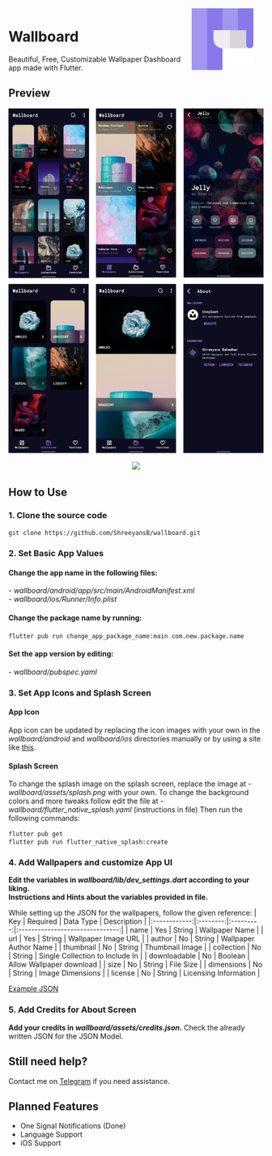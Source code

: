 <img src="https://github.com/ShreeyansB/wallboard/raw/master/assets/splash.png" width="122" align="right" hspace="20" />

Wallboard
======
Beautiful, Free, Customizable Wallpaper Dashboard app made with Flutter.

## Preview

<p align="center">
  <img src="previews.png" />
</p>
<p align="center">
  <img src="preview.gif" />
</p>

## How to Use
### 1. Clone the source code
```terminal
git clone https://github.com/ShreeyansB/wallboard.git
```
### 2. Set Basic App Values
#### Change the app name in the following files: 

*- wallboard/android/app/src/main/AndroidManifest.xml*<br>
*- wallboard/ios/Runner/Info.plist*

#### Change the package name by running:
```
flutter pub run change_app_package_name:main com.new.package.name
```
#### Set the app version by editing:
*- wallboard/pubspec.yaml*

### 3. Set App Icons and Splash Screen
#### App Icon
App icon can be updated by replacing the icon images with your own in the *wallboard/android* and *wallboard/ios* directories manually or by using a site like [this](https://easyappicon.com/).

#### Splash Screen
To change the splash image on the splash screen, replace the image at - *wallboard/assets/splash.png* with your own.
To change the background colors and more tweaks follow edit the file at - *wallboard/flutter_native_splash.yaml* (instructions in file)
Then run the following commands: 
```
flutter pub get
flutter pub run flutter_native_splash:create
```
### 4. Add Wallpapers and customize App UI
__Edit the variables in *wallboard/lib/dev_settings.dart* according to your liking.__<br>
__Instructions and Hints about the variables provided in file.__

While setting up the JSON for the wallpapers, follow the given reference: 
|      Key     | Required | Data Type |           Description           |
|:------------:|:--------:|:---------:|:-------------------------------:|
| name         | Yes      | String    | Wallpaper Name                  |
| url          | Yes      | String    | Wallpaper Image URL             |
| author       | No       | String    | Wallpaper Author Name           |
| thumbnail    | No       | String    | Thumbnail Image                 |
| collection   | No       | String    | Single Collection to Include In |
| downloadable | No       | Boolean   | Allow Wallpaper download        |
| size         | No       | String    | File Size                       |
| dimensions   | No       | String    | Image Dimensions                |
| license      | No       | String    | Licensing Information           |

[Example JSON](https://api.jsonbin.io/v3/b/61052fea046287097ea3f7c6/latest)

### 5. Add Credits for About Screen

__Add your credits in *wallboard/assets/credits.json*.__
Check the already written JSON for the JSON Model.

## Still need help?
Contact me on [Telegram](https://t.me/ballisticswami) if you need assistance.

## Planned Features
* One Signal Notifications (Done)
* Language Support
* iOS Support
